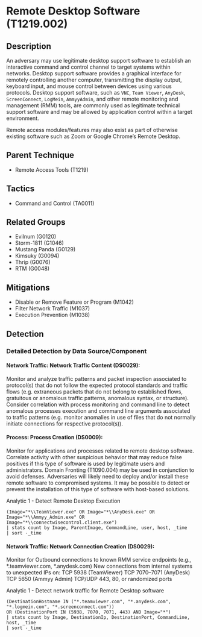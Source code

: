 # Remote Desktop Software (T1219.002)

## Description
An adversary may use legitimate desktop support software to establish an interactive command and control channel to target systems within networks. Desktop support software provides a graphical interface for remotely controlling another computer, transmitting the display output, keyboard input, and mouse control between devices using various protocols. Desktop support software, such as `VNC`, `Team Viewer`, `AnyDesk`, `ScreenConnect`, `LogMein`, `AmmyyAdmin`, and other remote monitoring and management (RMM) tools, are commonly used as legitimate technical support software and may be allowed by application control within a target environment. 
 
Remote access modules/features may also exist as part of otherwise existing software such as Zoom or Google Chrome’s Remote Desktop. 

## Parent Technique
- Remote Access Tools (T1219)

## Tactics
- Command and Control (TA0011)

## Related Groups
- Evilnum (G0120)
- Storm-1811 (G1046)
- Mustang Panda (G0129)
- Kimsuky (G0094)
- Thrip (G0076)
- RTM (G0048)

## Mitigations
- Disable or Remove Feature or Program (M1042)
- Filter Network Traffic (M1037)
- Execution Prevention (M1038)

## Detection

### Detailed Detection by Data Source/Component
#### Network Traffic: Network Traffic Content (DS0029): 
Monitor and analyze traffic patterns and packet inspection associated to protocol(s) that do not follow the expected protocol standards and traffic flows (e.g. extraneous packets that do not belong to established flows, gratuitous or anomalous traffic patterns, anomalous syntax, or structure). Consider correlation with process monitoring and command line to detect anomalous processes execution and command line arguments associated to traffic patterns (e.g. monitor anomalies in use of files that do not normally initiate connections for respective protocol(s)).

#### Process: Process Creation (DS0009): 
Monitor for applications and processes related to remote desktop software. Correlate activity with other suspicious behavior that may reduce false positives if this type of software is used by legitimate users and administrators. Domain Fronting (T1090.004) may be used in conjunction to avoid defenses. Adversaries will likely need to deploy and/or install these remote software to compromised systems. It may be possible to detect or prevent the installation of this type of software with host-based solutions.

Analytic 1 - Detect Remote Desktop Execution

``` sourcetype=WinEventLog:Microsoft-Windows-Sysmon/Operational
(Image="*\\TeamViewer.exe" OR Image="*\\AnyDesk.exe" OR Image="*\\Ammyy_Admin.exe" OR Image="*\\connectwisecontrol.client.exe")
| stats count by Image, ParentImage, CommandLine, user, host, _time
| sort -_time
```

#### Network Traffic: Network Connection Creation (DS0029): 
Monitor for Outbound connections to known RMM service endpoints (e.g., *.teamviewer.com, *.anydesk.com)
New connections from internal systems to unexpected IPs on:
TCP 5938 (TeamViewer)
TCP 7070–7071 (AnyDesk)
TCP 5650 (Ammyy Admin)
TCP/UDP 443, 80, or randomized ports

Analytic 1 - Detect network traffic for Remote Desktop software 

``` sourcetype=WinEventLog:Microsoft-Windows-Sysmon/Operational EventCode=3
(DestinationHostname IN ("*.teamviewer.com", "*.anydesk.com", "*.logmein.com", "*.screenconnect.com"))
OR (DestinationPort IN (5938, 7070, 7071, 443) AND Image="*")
| stats count by Image, DestinationIp, DestinationPort, CommandLine, host, _time
| sort -_time
```

